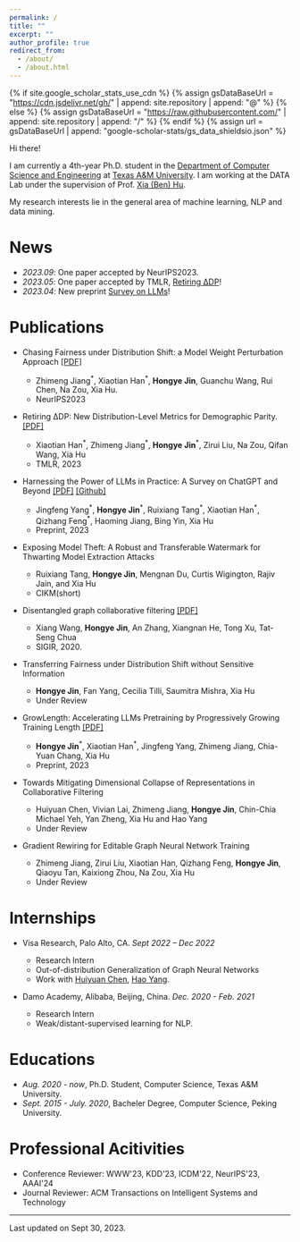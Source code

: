 ```yaml
---
permalink: /
title: ""
excerpt: ""
author_profile: true
redirect_from: 
  - /about/
  - /about.html
---
```


{% if site.google_scholar_stats_use_cdn %}
{% assign gsDataBaseUrl = "https://cdn.jsdelivr.net/gh/" | append: site.repository | append: "@" %}
{% else %}
{% assign gsDataBaseUrl = "https://raw.githubusercontent.com/" | append: site.repository | append: "/" %}
{% endif %}
{% assign url = gsDataBaseUrl | append: "google-scholar-stats/gs_data_shieldsio.json" %}

<span class='anchor' id='about-me'></span>

Hi there!

I am currently a 4th-year Ph.D. student in the <a href="https://engineering.tamu.edu/cse/index.html" target="_blank">Department of Computer Science and Engineering</a> at <a href="https://www.tamu.edu" target="_blank">Texas A&M University</a>. I am working at the DATA Lab under the supervision of Prof. <a href="https://cs.rice.edu/~xh37/index.html" target="_blank">Xia (Ben) Hu</a>.

My research interests lie in the general area of machine learning, NLP and data mining.

# News
- *2023.09*: One paper accepted by NeurIPS2023.
- *2023.05*: One paper accepted by TMLR, [Retiring ∆DP](https://openreview.net/forum?id=LjDFIWWVVa)!
- *2023.04*: New preprint [Survey on LLMs](https://arxiv.org/abs/2304.13712)!

<!-- My research interest includes neural machine translation and computer vision. I have published more than 100 papers at the top international AI conferences with total <a href='https://scholar.google.com/citations?user=DhtAFkwAAAAJ'>google scholar citations <strong><span id='total_cit'>260000+</span></strong></a> (You can also use google scholar badge <a href='https://scholar.google.com/citations?user=DhtAFkwAAAAJ'><img src="https://img.shields.io/endpoint?url={{ url | url_encode }}&logo=Google%20Scholar&labelColor=f6f6f6&color=9cf&style=flat&label=citations"></a>). -->


<!-- # News
- *2023.05*: One paper accepted by TMLR, [Retiring ∆DP](https://openreview.net/forum?id=LjDFIWWVVa)! -->
<!-- - *2023.05*: Thrilled to start my internship at Amazon. -->
<!-- - *2023.04*: New preprint [Survey on LLMs](https://arxiv.org/abs/2304.13712)! -->

<!-- # Selected Publications  -->

<!-- <div class='paper-box'><div class='paper-box-image'><div><div class="badge">CVPR 2016</div><img src='../images/500x300.png' alt="sym" width="100%"></div></div>
<div class='paper-box-text' markdown="1">

[Deep Residual Learning for Image Recognition](https://openaccess.thecvf.com/content_cvpr_2016/papers/He_Deep_Residual_Learning_CVPR_2016_paper.pdf)

**Kaiming He**, Xiangyu Zhang, Shaoqing Ren, Jian Sun

[**Project**](https://scholar.google.com/citations?view_op=view_citation&hl=zh-CN&user=DhtAFkwAAAAJ&citation_for_view=DhtAFkwAAAAJ:ALROH1vI_8AC) <strong><span class='show_paper_citations' data='DhtAFkwAAAAJ:ALROH1vI_8AC'></span></strong>
- Lorem ipsum dolor sit amet, consectetur adipiscing elit. Vivamus ornare aliquet ipsum, ac tempus justo dapibus sit amet. 
</div>
</div> -->


# Publications 

<!-- - [**Preprint**] [G-Mixup: Graph Augmentation for Graph Classification](https://arxiv.org/pdf/2202.07179.pdf). **Xiaotian Han**, Zhimeng Jiang, Ninghao Liu, Xia Hu.
- [**TheWebConf2022**] [Geometric Graph Representation Learning via Maximizing Rate Reduction](https://doi.org/10.1145/3485447.3512170). **Xiaotian Han**, Zhimeng Jiang, Ninghao Liu, Qingquan Song, Jundong Li, Xia Hu. [slides](/files/WWW2022_slides.pdf)
- [**Recsys2020**] [AutoRec: An Automated Recommender System]() (Demo). Ting-Hsiang Wang, Qingquan Song, **Xiaotian Han**, Zirui Liu, Jin Haifeng, Xia Hu. [code](https://github.com/datamllab/AutoRec)
- [**AAAI2020**] [FlowScope: Spotting Money Laundering Based on Graphs](). Xiangfeng Li, Shenghua Liu, Zifeng Li, **Xiaotian Han**, Chuan Shi, Bryan Hooi, He Huang, Xueqi Cheng.
- [**World Wide Web 2020**] [Embedding geographic information for anomalous trajectory detection](). Ding Xiao, Li Song, Ruijia Wang, **Xiaotian Han**, Yanan Cai, Chuan Shi.
- [**KDD2019**] [Metapath-guided heterogeneous graph neural network for intent recommendation](). Shaohua Fan, Junxiong Zhu, **Xiaotian Han**, Chuan Shi, Linmei Hu, Biyu Ma, Yongliang Li.
- [**TKDE2019**] [Deep collaborative filtering with multi-aspect information in heterogeneous networks](). Chuan Shi, **Xiaotian Han**, Li Song, Xiao Wang, Senzhang Wang, Junping Du, Philip, S Yu.
- [**IJCAI2018**] [Aspect-Level Deep Collaborative Filtering via Heterogeneous Information Networks](https://www.ijcai.org/proceedings/2018/0471.pdf). **Xiaotian Han**, Chuan Shi, Senzhang Wang, S Yu Philip, Li Song. [code](https://github.com/ahxt/NeuACF)
- [**APWeb-WAIM2018**] [Representation learning with depth and breadth for recommendation using multi-view data](http://www.shichuan.org/doc/57.pdf). **Xiaotian Han**, Chuan Shi, Lei Zheng, S Yu Philip, Jianxin Li, Yuanfu Lu. 
- [**ADMA2018**][Anomalous Trajectory Detection Using Recurrent Neural Network](http://shichuan.org/doc/60.pdf). Li Song, Ruijia Wang, Ding Xiao, **Xiaotian Han**, Yanan Cai, Chuan Shi. (<span style="color:red">Best paper award</span>) -->
<!-- - [****][](). -->
- Chasing Fairness under Distribution Shift: a Model Weight Perturbation Approach [[PDF]](https://arxiv.org/pdf/2303.03300.pdf)
  - Zhimeng Jiang<sup>\*</sup>, Xiaotian Han<sup>\*</sup>, **Hongye Jin**, Guanchu Wang, Rui Chen, Na Zou, Xia Hu.
  - NeurIPS2023

- Retiring ∆DP: New Distribution-Level Metrics for Demographic Parity. [[PDF]](https://arxiv.org/pdf/2301.13443.pdf)
  - Xiaotian Han<sup>\*</sup>, Zhimeng Jiang<sup>\*</sup>, **Hongye Jin**<sup>\*</sup>, Zirui Liu, Na Zou, Qifan Wang, Xia Hu 
  - TMLR, 2023

- Harnessing the Power of LLMs in Practice: A Survey on ChatGPT and Beyond [[PDF]](https://arxiv.org/pdf/2304.13712.pdf)  [[Github]](https://github.com/Mooler0410/LLMsPracticalGuide) 
  - Jingfeng Yang<sup>\*</sup>, **Hongye Jin**<sup>\*</sup>, Ruixiang Tang<sup>\*</sup>, Xiaotian Han<sup>\*</sup>, Qizhang Feng<sup>\*</sup>, Haoming Jiang, Bing Yin, Xia Hu
  - Preprint, 2023

- Exposing Model Theft: A Robust and Transferable Watermark for Thwarting Model Extraction Attacks 
  - Ruixiang Tang, **Hongye Jin**, Mengnan Du, Curtis Wigington, Rajiv Jain, and Xia Hu 
  - CIKM(short)

- Disentangled graph collaborative filtering [[PDF]](https://arxiv.org/pdf/2007.01764.pdf)
  - Xiang Wang, **Hongye Jin**, An Zhang, Xiangnan He, Tong Xu, Tat-Seng Chua
  - SIGIR, 2020.

- Transferring Fairness under Distribution Shift without Sensitive Information
  - **Hongye Jin**, Fan Yang, Cecilia Tilli, Saumitra Mishra, Xia Hu
  - Under Review
  
- GrowLength: Accelerating LLMs Pretraining by Progressively Growing Training Length [[PDF]](https://arxiv.org/pdf/2310.00576.pdf)
  - **Hongye Jin**<sup>\*</sup>, Xiaotian Han<sup>\*</sup>, Jingfeng Yang, Zhimeng Jiang, Chia-Yuan Chang, Xia Hu
  - Preprint, 2023

- Towards Mitigating Dimensional Collapse of Representations in Collaborative Filtering 
  - Huiyuan Chen, Vivian Lai, Zhimeng Jiang, **Hongye Jin**, Chin-Chia Michael Yeh, Yan Zheng, Xia Hu and Hao Yang
  - Under Review

- Gradient Rewiring for Editable Graph Neural Network Training
  - Zhimeng Jiang, Zirui Liu, Xiaotian Han, Qizhang Feng, **Hongye Jin**, Qiaoyu Tan, Kaixiong Zhou, Na Zou, Xia Hu
  - Under Review





# Internships
- Visa Research, Palo Alto, CA.  *Sept 2022 – Dec 2022*
  - Research Intern
  - Out-of-distribution Generalization of Graph Neural Networks
  - Work with [Huiyuan Chen](https://scholar.google.com/citations?user=3T86-rYAAAAJ&hl=en), [Hao Yang](https://scholar.google.com/citations?hl=en&user=BUBXsWgAAAAJ).

- Damo Academy, Alibaba, Beijing, China. *Dec. 2020 - Feb. 2021*
  - Research Intern
  - Weak/distant-supervised learning for NLP. 


# Educations
- *Aug. 2020 - now*, Ph.D. Student, Computer Science, Texas A&M University.
- *Sept. 2015 - July. 2020*, Bacheler Degree, Computer Science, Peking University.


<!-- # Invited Talks
- *2021.06*, Lorem ipsum dolor sit amet, consectetur adipiscing elit. Vivamus ornare aliquet ipsum, ac tempus justo dapibus sit amet. 
- *2021.03*, Lorem ipsum dolor sit amet, consectetur adipiscing elit. Vivamus ornare aliquet ipsum, ac tempus justo dapibus sit amet.  \| [\[video\]](https://github.com/) -->


<!--
# Awards
- *2022*, Outstanding Paper Award, ICML2022
- *2022*, Travel Grant, Department of Computer Science & Engineering, Texas A&M University
- *2022*, Travel Award, ICML2022.
- *2022*, Outstanding Reviewer Award, ICML2022.
- *2020*, Best Reviewer Award, CCF Transactions on Pervasive Computing and Interaction
- *2018*, 1st  National Graduate Scholarship, Beijing University of Posts and Telecommunications, Beijing, China.
- *2017*, 1st  Student Scholarship, Beijing University of Posts and Telecommunications, Beijing, China. -->


# Professional Acitivities
- Conference Reviewer: WWW'23, KDD'23, ICDM'22, NeurIPS'23, AAAI'24
- Journal Reviewer: ACM Transactions on Intelligent Systems and Technology



---
Last updated on Sept 30, 2023.



